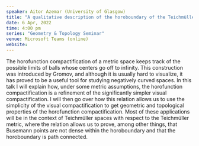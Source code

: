 ```yaml
---
speaker: Aitor Azemar (University of Glasgow)
title: "A qualitative description of the horoboundary of the Teichmüller metric"
date: 6 Apr, 2022
time: 4:00 pm
series: "Geometry & Topology Seminar"
venue: Microsoft Teams (online)
website: 
---
```


The horofunction compactification of a metric space keeps track of the possible limits of balls whose centers go off to infinity. This construction was introduced by Gromov, and although it is usually hard to visualize, it has proved to be a useful tool for studying negatively curved spaces. In this talk I will explain how, under some metric assumptions, the horofunction compactification is a refinement of the significantly simpler visual compactification. I will then go over how this relation allows us to use the simplicity of the visual compactification to get geometric and topological properties of the horofunction compactification. Most of these applications will be in the context of Teichmüller spaces with respect to the Teichmüller metric, where the relation allows us to prove, among other things, that Busemann points are not dense within the horoboundary and that the horoboundary is path connected.

